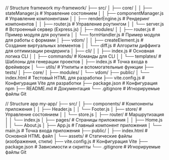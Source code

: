 // Structure framework
my-framework/
├── src/
│   ├── core/
│   │   ├── stateManager.js       # Управление состоянием
│   │   ├── componentManager.js   # Управление компонентами
│   │   ├── renderEngine.js       # Рендеринг компонентов
│   │   ├── router.js             # Управление роутингом
│   │   └── server.js             # Встроенный сервер (Express.js)
│   ├── modules/
│   │   ├── router.js             # Пример модуля для роутинга
│   │   └── formHandler.js        # Пример модуля для работы с формами
│   ├── vdom/
│   │   ├── createElement.js      # Создание виртуальных элементов
│   │   └── diff.js               # Алгоритм диффинга для оптимизации рендеринга
│   ├── cli/
│   │   ├── index.js              # Основная логика CLI
│   │   ├── commands/             # Команды для CLI
│   │   └── templates/            # Шаблоны для генерации проектов
│   ├── index.js                  # Точка входа в фреймворк
│   └── utils/                    # Утилиты и вспомогательные функции
├── tests/
│   ├── core/
│   ├── modules/
│   └── vdom/
├── public/
│   └── index.html                # Тестовый HTML для разработки
├── vite.config.js                # Конфигурация Vite для разработки
├── package.json                  # Конфигурация npm
├── README.md                     # Документация
└── .gitignore                    # Игнорируемые файлы Git



// Structure app
my-app/
├── src/
│   ├── components/               # Компоненты приложения
│   │   ├── Header.js
│   │   └── Footer.js
│   ├── store/                    # Управление состоянием
│   │   └── store.js
│   ├── router/                   # Маршрутизация
│   │   └── index.js
│   ├── pages/                    # Страницы приложения
│   │   ├── Home.js
│   │   └── About.js
│   ├── App.js                    # Главный компонент приложения
│   └── main.js                   # Точка входа приложения
├── public/
│   ├── index.html                # Основной HTML файл
│   └── assets/                   # Статические файлы (изображения, стили)
├── vite.config.js                # Конфигурация Vite
├── package.json                  # Зависимости и скрипты
└── .gitignore                    # Игнорируемые файлы Git
